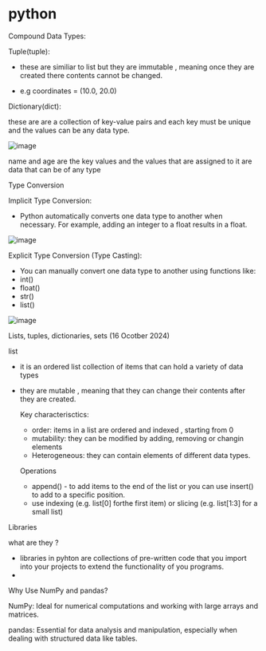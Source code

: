 # python

Compound Data Types:

Tuple(tuple):

- these are similiar to list but they are immutable , meaning once they are created there contents cannot be changed.

- e.g coordinates = (10.0, 20.0)

Dictionary(dict):

these are are a collection of key-value pairs and each key must be unique and the values can be any data type.

![image](https://github.com/user-attachments/assets/18f00a2f-2885-4df3-888f-e3589f2be946)

name and age are the key values and the values that are assigned to it are data that can be of any type

Type Conversion

Implicit Type Conversion:

- Python automatically converts one data type to another when necessary. For example, adding an integer to a float results in a float.

![image](https://github.com/user-attachments/assets/1715d986-79c3-4f90-a0df-445f42832f84)

Explicit Type Conversion (Type Casting):

- You can manually convert one data type to another using functions like:
- int()
- float()
- str()
- list()

![image](https://github.com/user-attachments/assets/14584826-21d7-47bb-a68f-b728974bd13e)


Lists, tuples, dictionaries, sets (16 Ocotber 2024)

list 

- it is an ordered list collection of items that can hold a variety of data types
- they are mutable , meaning that they can change their contents after they are created.

  Key characterisctics:
  - order: items in a list are ordered and indexed , starting from 0
  - mutability: they can be modified by adding, removing or changin elements
  - Heterogeneous: they can contain elements of different data types.
 
  Operations

  - append() - to add items to the end of the list or you can use insert() to add to a specific position.
  - use indexing (e.g. list[0] forthe first item) or slicing (e.g. list[1:3] for a small list)
    

Libraries

what are they ? 
- libraries in pyhton are collections of pre-written code that you import into your projects to extend the functionality of you programs.
- 
Why Use NumPy and pandas?

NumPy: Ideal for numerical computations and working with large arrays and matrices.

pandas: Essential for data analysis and manipulation, especially when dealing with structured data like tables.











